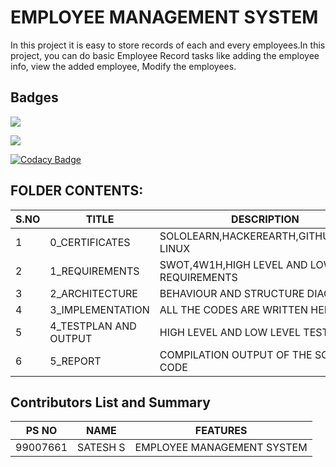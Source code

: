 ﻿# EMPLOYEE MANAGEMENT SYSTEM
 In this project it is easy to store records of each and every employees.In this project, you can do basic Employee Record tasks like adding the employee info, view the added employee, Modify the employees.
 
 ## Badges
![](https://api.codiga.io/project/31796/score/svg)

![](https://api.codiga.io/project/31796/status/svg)

[![Codacy Badge](https://app.codacy.com/project/badge/Grade/28223a293d4d463fbb6da6fa5dd13f0f)](https://www.codacy.com/gh/Satesh1010/M1_Employee_Management_System-util/dashboard?utm_source=github.com&amp;utm_medium=referral&amp;utm_content=Satesh1010/M1_Employee_Management_System-util&amp;utm_campaign=Badge_Grade)

## FOLDER CONTENTS:

|S.NO | TITLE|DESCRIPTION  |
|--|--|--|
|1|0_CERTIFICATES|SOLOLEARN,HACKEREARTH,GITHUB,CISCO LINUX|
|2| 1_REQUIREMENTS | SWOT,4W1H,HIGH LEVEL AND LOW LEVEL REQUIREMENTS |
|3|2_ARCHITECTURE|BEHAVIOUR AND STRUCTURE DIAGRAM|
|4|3_IMPLEMENTATION|ALL THE CODES ARE WRITTEN HERE|
|5|4_TESTPLAN AND OUTPUT|HIGH LEVEL AND LOW LEVEL TEST PLANS|
|6|5_REPORT|COMPILATION OUTPUT OF THE SOURCE CODE|

## Contributors List and Summary
| PS NO |NAME  |FEATURES|
|--|--|--|
| 99007661 | SATESH S |EMPLOYEE MANAGEMENT SYSTEM|


